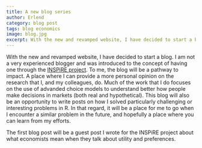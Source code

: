 ```yaml
---
title: A new blog series
author: Erlend 
category: blog post
tags: blog economics
image: blog.jpg
excerpt: With the new and revamped website, I have decided to start a blog. I am not a very experienced blogger and was introduced to the concept of having one through the INSPiRE project. 
---
```


With the new and revamped website, I have decided to start a blog. I am not a very experienced blogger and was introduced to the concept of having one through the [INSPiRE project](https://inspire-project.info). To me, the blog will be a pathway to impact. A place where I can provide a more personal opinion on the research that I, and my colleagues, do. Much of the work that I do focuses on the use of advanded choice models to understand better how people make decisions in markets (both real and hypothetical). This blog will also be an opportunity to write posts on how I solved particularly challenging or interesting problems in R. In that regard, it will be a place for me to go when I encounter a similar problem in the future, and hopefully a place where you can learn from my efforts. 

The first blog post will be a guest post I wrote for the INSPiRE project about what economists mean when they talk about utility and preferences. 
